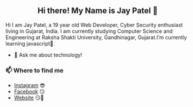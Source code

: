 <h2 align="center"> Hi there! My Name is Jay Patel 👋</h2>

<p>
Hi I am Jay Patel, a 19 year old Web Developer, Cyber Security enthusiast living in Gujarat, India. I am currently studying Computer Science and Engineering at Raksha Shakti University, Gandhinagar, Gujarat.I’m currently learning javascript🌱.
</p>

- 💬 Ask me about technology! <!-- 🔭 I’m currently working on -->

### 📫 Where to find me
- [Instagram](https://www.instagram.com/jay_v_patel112) 😎
- [Facebook](https://www.facebook.com/jayvpatel112) 😏
- [Website](https://jaypatel.family) 😏🔗

